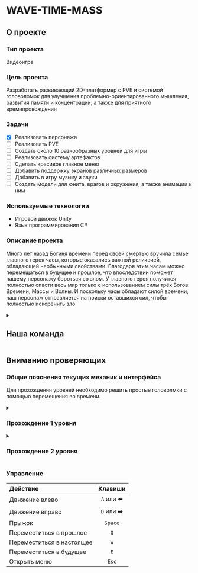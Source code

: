 # WAVE-TIME-MASS

## О проекте

### Тип проекта
Видеоигра

### Цель проекта
Разработать развивающий 2D-платформер с PVE и системой головоломок для улучшения проблемно-ориентированного мышления, развития памяти и концентрации, а также для приятного времяпровождения

### Задачи
- [x] Реализовать персонажа
- [ ] Реализовать PVE
- [ ] Создать около 10 разнообразных уровней для игры
- [ ] Реализовать систему артефактов
- [ ] Сделать красивое главное меню
- [ ] Добавить поддержку экранов различных размеров
- [ ] Добавить в игру музыку и звуки
- [ ] Создать модели для юнита, врагов и окружения, а также анимации к ним

### Используемые технологии
- Игровой движок Unity
- Язык программирования C#

### Описание проекта

Много лет назад Богиня времени перед своей смертью вручила семье главного героя часы, которые оказались важной реликвией, обладающей необычными свойствами. Благодаря этим часам можно перемещаться в будущее и прошлое, что впоследствии поможет нашему персонажу бороться со злом. У главного героя получится полностью спасти весь мир только с использованием силы трёх Богов:  Времени, Массы и Волны. И поскольку часы обладают силой времени, наш персонаж отправляется на поиски оставшихся сил, чтобы полностью искоренить зло

<details><summary>
  
## Наша команда
</summary>

### 2 курс
- [2.1 Борисов Максим Артурович](https://vk.com/id567605184)
- [2.2 Рыпунов Денис Олегович](https://vk.com/denis_rypunov)
- **[2.5 Мельников Данил Сергеевич](https://vk.com/ssevolo "Тимлид команды")**

### 1 курс
- [1.1 Абраменко Данил Андреевич](https://vk.com/id403762895)
- [1.1 Скрипников Владислав Станиславович](https://vk.com/vladskrip)
- [1.4 Лигорова Мария Дмитриевна](https://vk.com/id652578846)
</details>

## Вниманию проверяющих
### Общие пояснения текущих механик и интерфейса
Для прохождения уровней необходимо решить простые головолмки с помощью перемещения во времени.

<details><summary>
  
### Прохождение 1 уровня
</summary>

В настоящем времени вы видите завал камней.
В будущем завал стал только больше.
В прошлом завала еще не было и вы с легкостью можете пройти дальше.
</details>

<details><summary>
  
### Прохождение 2 уровня
</summary>

В прошлом и настоящем времени вы видите, что невозможно перепрыгнуть первый обрыв. Но, преместившись в будущее, вы увидите, что упало дерево, по которому можно взобраться наверх. Для того, чтобы забрать последнюю монетку, необходимо снова переместиться в настоящее или прошлое.

</details>


### Управление
| Действие  | Клавиши |
| :---- | :----: |
| Движение влево | `A` или ⬅️ |
| Движение вправо | `D` или ➡️ |
| Прыжок  | `Space` |
| Переместиться в прошлое  | `Q` |
| Переместиться в настоящее  | `W` |
| Переместиться в будущее  | `E` |
| Открыть меню  | `Esc` |

